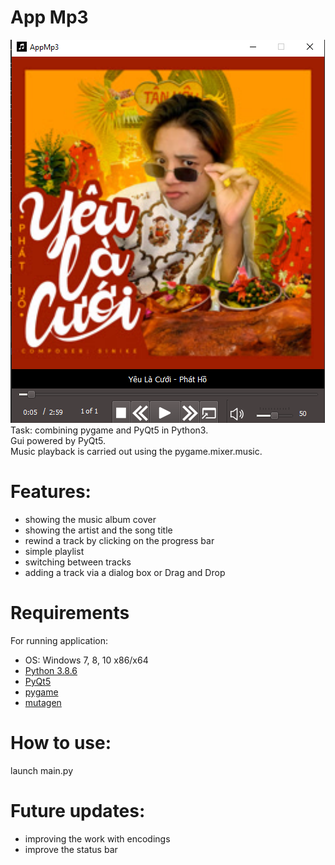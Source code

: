 # App Mp3
![](docs/Screenshot.png)<br>
Task: combining pygame and PyQt5 in Python3.<br>
Gui powered by PyQt5.<br>
Music playback is carried out using the pygame.mixer.music.<br>
 # Features:
 - showing the music album cover
 - showing the artist and the song title
 - rewind a track by clicking on the progress bar
 - simple playlist
 - switching between tracks
 - adding a track via a dialog box or Drag and Drop
 # Requirements
 For running application:
 * OS: Windows 7, 8, 10 x86/x64 
 * [Python 3.8.6](https://www.python.org/ftp/python/3.8.6/python-3.8.6-amd64-webinstall.exe)
 * [PyQt5](https://pypi.org/project/PyQt5/)
 * [pygame](https://pypi.org/project/pygame/)
 * [mutagen](https://pypi.org/project/mutagen/)
 # How to use:
 launch main.py
 # Future updates:
 * improving the work with encodings
 * improve the status bar
